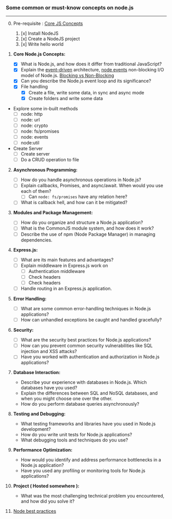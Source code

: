 ### Some common or must-know concepts on node.js

---

0. Pre-requisite : [Core JS Concepts](https://nodejs.dev/en/learn/how-much-javascript-do-you-need-to-know-to-use-nodejs/)

   1. [x] Install NodeJS
   2. [x] Create a NodeJS project
   3. [x] Write hello world

1. **Core Node.js Concepts:**
   - [x] What is Node.js, and how does it differ from traditional JavaScript?
   - [x] Explain the [event-driven](https://youtu.be/rJHTK2TfZ1I?si=IklachFiNA-zsyd8) architecture, [node events](https://nodejs.org/dist/latest-v20.x/docs/api/events.html) non-blocking I/O model of Node.js. [Blocking vs Non-Blocking](https://nodejs.org/en/docs/guides/blocking-vs-non-blocking)
   - [x] Can you describe the Node.js event loop and its significance?
   - [x] File handling
     - [x] Create a file, write some data, in sync and async mode
     - [x] Create folders and write some data

- Explore some in-built methods
  - [ ] node: http
  - [ ] node: url
  - [ ] node: crypto
  - [ ] node: fs/promises
  - [ ] node: events
  - [ ] node:util
- Create Server
  - [ ] Create server
  - [ ] Do a CRUD operation to file

2. **Asynchronous Programming:**

   - [ ] How do you handle asynchronous operations in Node.js?
   - [ ] Explain callbacks, Promises, and async/await. When would you use each of them?
     - [ ] Can `node: fs/promises` have any relation here?
   - [ ] What is callback hell, and how can it be mitigated?

3. **Modules and Package Management:**

   - [ ] How do you organize and structure a Node.js application?
   - [ ] What is the CommonJS module system, and how does it work?
   - [ ] Describe the use of npm (Node Package Manager) in managing dependencies.

4. **Express.js:**

   - [ ] What are its main features and advantages?
   - [ ] Explain middleware in Express.js work on
     - [ ] Authentication middleware
     - [ ] Check headers
     - [ ] Check headers
   - [ ] Handle routing in an Express.js application.

5. **Error Handling:**

   - [ ] What are some common error-handling techniques in Node.js applications?
   - [ ] How can unhandled exceptions be caught and handled gracefully?

6. **Security:**

   - [ ] What are the security best practices for Node.js applications?
   - [ ] How can you prevent common security vulnerabilities like SQL injection and XSS attacks?
   - [ ] Have you worked with authentication and authorization in Node.js applications?

7. **Database Interaction:**

   - Describe your experience with databases in Node.js. Which databases have you used?
   - Explain the differences between SQL and NoSQL databases, and when you might choose one over the other.
   - How do you perform database queries asynchronously?

8. **Testing and Debugging:**

   - What testing frameworks and libraries have you used in Node.js development?
   - How do you write unit tests for Node.js applications?
   - What debugging tools and techniques do you use?

9. **Performance Optimization:**

   - How would you identify and address performance bottlenecks in a Node.js application?
   - Have you used any profiling or monitoring tools for Node.js applications?

10. **Project ( Hosted somewhere ):**

    - What was the most challenging technical problem you encountered, and how did you solve it?

11. [Node best practices](https://github.com/goldbergyoni/nodebestpractices)

